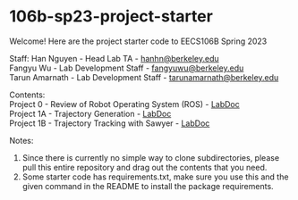 # 106b-sp23-project-starter
Welcome! Here are the project starter code to EECS106B Spring 2023

Staff:
Han Nguyen - Head Lab TA - hanhn@berkeley.edu \
Fangyu Wu - Lab Development Staff - fangyuwu@berkeley.edu \
Tarun Amarnath - Lab Development Staff - tarunamarnath@berkeley.edu

Contents: \
Project 0 - Review of Robot Operating System (ROS) - [LabDoc](https://ucb-ee106.github.io/106b-sp23site/assets/proj/proj0.pdf) \
Project 1A - Trajectory Generation - [LabDoc](https://ucb-ee106.github.io/106b-sp23site/assets/proj/proj1a.pdf) \
Project 1B - Trajectory Tracking with Sawyer - [LabDoc](https://ucb-ee106.github.io/106b-sp23site/assets/proj/proj1b.pdf)

Notes:
1. Since there is currently no simple way to clone subdirectories, please pull this entire repository and drag out the contents that you need.
2. Some starter code has requirements.txt, make sure you use this and the given command in the README to install the package requirements.
